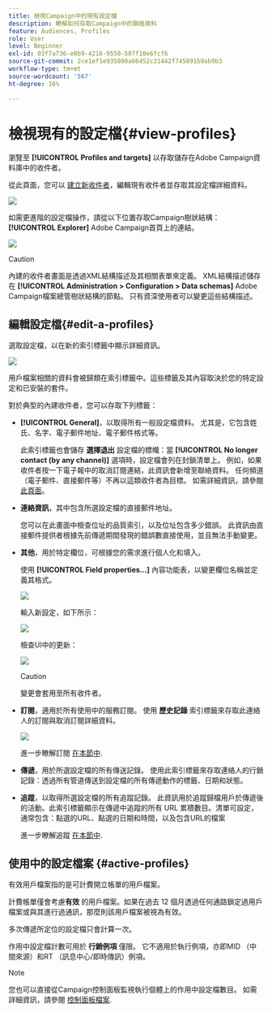 ```yaml
---
title: 檢視Campaign中的現有設定檔
description: 瞭解如何存取Campaign中的聯絡資料
feature: Audiences, Profiles
role: User
level: Beginner
exl-id: 03f7a736-e0b9-4216-9550-507f10e6fcf6
source-git-commit: 2ce1ef1e935080a66452c31442f745891b9ab9b3
workflow-type: tm+mt
source-wordcount: '567'
ht-degree: 16%

---
```


# 檢視現有的設定檔{#view-profiles}

瀏覽至 **[!UICONTROL Profiles and targets]** 以存取儲存在Adobe Campaign資料庫中的收件者。

從此頁面，您可以 [建立新收件者](create-profiles.md)，編輯現有收件者並存取其設定檔詳細資料。

![](assets/profiles-and-targets.png)

如需更進階的設定檔操作，請從以下位置存取Campaign樹狀結構： **[!UICONTROL Explorer]** Adobe Campaign首頁上的連結。

![](assets/recipients-in-explorer.png)


>[!CAUTION]
>
>內建的收件者畫面是透過XML結構描述及其相關表單來定義。 XML結構描述儲存在 **[!UICONTROL Administration > Configuration > Data schemas]** Adobe Campaign檔案總管樹狀結構的節點。 只有資深使用者可以變更這些結構描述。

## 編輯設定檔{#edit-a-profiles}

選取設定檔，以在新的索引標籤中顯示詳細資訊。

![](assets/edit-a-profile.png)

用戶檔案相關的資料會被歸類在索引標籤中。這些標籤及其內容取決於您的特定設定和已安裝的套件。

對於典型的內建收件者，您可以存取下列標籤：

* **[!UICONTROL General]**，以取得所有一般設定檔資料。 尤其是，它包含姓氏、名字、電子郵件地址、電子郵件格式等。

   此索引標籤也會儲存 **選擇退出** 設定檔的標幟：當 **[!UICONTROL No longer contact (by any channel)]** 選項時，設定檔會列在封鎖清單上。 例如，如果收件者按一下電子報中的取消訂閱連結，此資訊會新增至聯絡資料。 任何頻道（電子郵件、直接郵件等）不再以這類收件者為目標。 如需詳細資訊，請參閱[此頁面](../send/quarantines.md)。

* **連絡資訊**，其中包含所選設定檔的直接郵件地址。

   您可以在此畫面中檢查位址的品質索引，以及位址包含多少錯誤。 此資訊由直接郵件提供者根據先前傳遞期間發現的錯誤數直接使用，並且無法手動變更。

* **其他**，用於特定欄位，可根據您的需求進行個人化和填入。

   使用 **[!UICONTROL Field properties…]** 內容功能表，以變更欄位名稱並定義其格式。

   ![](assets/other-tab-field-properties.png)

   輸入新設定，如下所示：

   ![](assets/change-field-properties.png)

   檢查UI中的更新：

   ![](assets/other-tab-updated.png)


   >[!CAUTION]
   >變更會套用至所有收件者。


* **訂閱**，適用於所有使用中的服務訂閱。 使用 **歷史記錄** 索引標籤來存取此連絡人的訂閱與取消訂閱詳細資料。

   ![](assets/subscription-tab.png)

   進一步瞭解訂閱 [在本節中](../start/subscriptions.md).

* **傳遞**，用於所選設定檔的所有傳送記錄。 使用此索引標籤來存取連絡人的行銷記錄：透過所有管道傳送到設定檔的所有傳遞動作的標籤、日期和狀態。


* **追蹤**，以取得所選設定檔的所有追蹤記錄。 此資訊用於追蹤歸檔用戶於傳遞後的活動。此索引標籤顯示在傳遞中追蹤的所有 URL 累積數目。清單可設定，通常包含：點選的URL、點選的日期和時間，以及包含URL的檔案

   進一步瞭解追蹤 [在本節中](../start/tracking.md).


## 使用中的設定檔案 {#active-profiles}

有效用戶檔案指的是可計費開立帳單的用戶檔案。

計費帳單僅會考慮&#x200B;**有效** 的用戶檔案。如果在過去 12 個月透過任何通路鎖定過用戶檔案或與其進行過通訊，那麼則該用戶檔案被視為有效。

多次傳遞所定位的設定檔只會計算一次。

作用中設定檔計數可用於 **行銷例項** 僅限。 它不適用於執行例項，亦即MID （中間來源）和RT （訊息中心/即時傳訊）例項。

>[!NOTE]
>
>您也可以直接從Campaign控制面板監視執行個體上的作用中設定檔數目。 如需詳細資訊，請參閱 [控制面板檔案](https://experienceleague.adobe.com/docs/control-panel/using/performance-monitoring/active-profiles-monitoring.html).
